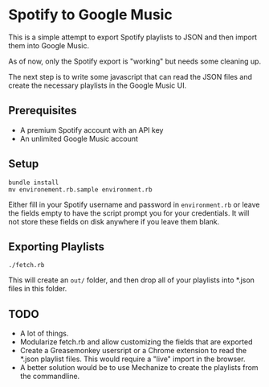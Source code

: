 Spotify to Google Music
==============================

This is a simple attempt to export Spotify playlists to JSON and then import them into Google Music.

As of now, only the Spotify export is "working" but needs some cleaning up.

The next step is to write some javascript that can read the JSON files and create the necessary playlists in the Google Music UI.

Prerequisites
---------------
* A premium Spotify account with an API key
* An unlimited Google Music account

Setup
--------
```
bundle install
mv environement.rb.sample environment.rb
```

Either fill in your Spotify username and password in ```environment.rb``` or leave the fields empty to have the script prompt you for your credentials.  It will not store these fields on disk anywhere if you leave them blank.

Exporting Playlists
---------------------
```
./fetch.rb
```

This will create an ```out/``` folder, and then drop all of your playlists into *.json files in this folder.

TODO
------
* A lot of things.
* Modularize fetch.rb and allow customizing the fields that are exported
* Create a Greasemonkey usersript or a Chrome extension to read the *.json playlist files. This would require a "live" import in the browser.
* A better solution would be to use Mechanize to create the playlists from the commandline.
